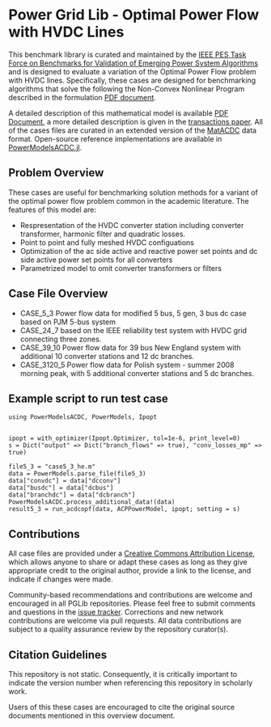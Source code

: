 # Power Grid Lib - Optimal Power Flow with HVDC Lines

This benchmark library is curated and maintained by the [IEEE PES Task Force on Benchmarks for Validation of Emerging Power System Algorithms](https://power-grid-lib.github.io/) and is designed to evaluate a variation of the Optimal Power Flow problem with HVDC lines.  Specifically, these cases are designed for benchmarking algorithms that solve the following the Non-Convex Nonlinear Program described in the formulation [PDF document](MODEL.pdf).

A detailed description of this mathematical model is available [PDF Document](MODEL.pdf), a more detailed description is given in the [transactions paper](https://ieeexplore.ieee.org/document/8636236).  All of the cases files are curated in an extended version of the [MatACDC](https://www.esat.kuleuven.be/electa/teaching/matacdc) data format.  Open-source reference implementations are available in [PowerModelsACDC.jl](https://github.com/hakanergun/PowerModelsACDC.jl).

## Problem Overview

These cases are useful for benchmarking solution methods for a variant of the optimal power flow problem common in the academic literature. The features of this model are:
* Respresentation of the HVDC converter station including converter transformer, harmonic filter and quadratic losses.
* Point to point and fully meshed HVDC configuations
* Optimization of the ac side active and reactive power set points and dc side active power set points for all converters
* Parametrized model to omit converter transformers or filters 


## Case File Overview

* CASE_5_3  Power flow data for modified 5 bus, 5 gen, 3 bus dc case based on PJM 5-bus system
* CASE_24_7 based on the IEEE reliability test system with HVDC grid connecting three zones.
* CASE_39_10 Power flow data for 39 bus New England system with additional 10 converter stations and 12 dc branches.
* CASE_3120_5 Power flow data for Polish system - summer 2008 morning peak, with 5 additional converter stations and 5 dc branches.

## Example script to run test case
```
using PowerModelsACDC, PowerModels, Ipopt


ipopt = with_optimizer(Ipopt.Optimizer, tol=1e-6, print_level=0)
s = Dict("output" => Dict("branch_flows" => true), "conv_losses_mp" => true)

file5_3 = "case5_3_he.m"
data = PowerModels.parse_file(file5_3)
data["convdc"] = data["dcconv"]
data["busdc"] = data["dcbus"]
data["branchdc"] = data["dcbranch"]
PowerModelsACDC.process_additional_data!(data)
result5_3 = run_acdcopf(data, ACPPowerModel, ipopt; setting = s)
```
## Contributions

All case files are provided under a [Creative Commons Attribution License](http://creativecommons.org/licenses/by/4.0/), which allows anyone to share or adapt these cases as long as they give appropriate credit to the original author, provide a link to the license, and indicate if changes were made.

Community-based recommendations and contributions are welcome and encouraged in all PGLib repositories. Please feel free to submit comments and questions in the [issue tracker](https://github.com/power-grid-lib/pglib-uc/issues).  Corrections and new network contributions are welcome via pull requests.  All data contributions are subject to a quality assurance review by the repository curator(s).


## Citation Guidelines

This repository is not static.  Consequently, it is critically important to indicate the version number when referencing this repository in scholarly work.

Users of this these cases are encouraged to cite the original source documents mentioned in this overview document.



